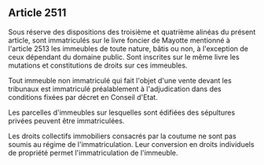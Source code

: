 Article 2511
----
Sous réserve des dispositions des troisième et quatrième alinéas du présent
article, sont immatriculés sur le livre foncier de Mayotte mentionné à l'article
2513 les immeubles de toute nature, bâtis ou non, à l'exception de ceux
dépendant du domaine public. Sont inscrites sur le même livre les mutations et
constitutions de droits sur ces immeubles.

Tout immeuble non immatriculé qui fait l'objet d'une vente devant les tribunaux
est immatriculé préalablement à l'adjudication dans des conditions fixées par
décret en Conseil d'Etat.

Les parcelles d'immeubles sur lesquelles sont édifiées des sépultures privées
peuvent être immatriculées.

Les droits collectifs immobiliers consacrés par la coutume ne sont pas soumis au
régime de l'immatriculation. Leur conversion en droits individuels de propriété
permet l'immatriculation de l'immeuble.

